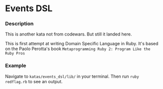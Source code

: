 # Events DSL

### Description
This is another kata not from codewars. But still it landed here.

This is first attempt at writing Domain Specific Language in Ruby. It's based on the Paolo Perotta's book `Metaprogramming Ruby 2: Program Like the Ruby Pros`

### Example
Navigate to `katas/events_dsl/lib/` in your terminal. Then run `ruby redflag.rb` to see an output.
